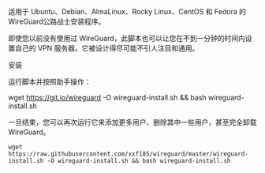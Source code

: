 
适用于 Ubuntu、Debian、AlmaLinux、Rocky Linux、CentOS 和 Fedora 的WireGuard公路战士安装程序。

即使您以前没有使用过 WireGuard，此脚本也可以让您在不到一分钟的时间内设置自己的 VPN 服务器。它被设计得尽可能不引人注目和通用。

安装

运行脚本并按照助手操作：

wget https://git.io/wireguard -O wireguard-install.sh && bash wireguard-install.sh

一旦结束，您可以再次运行它来添加更多用户、删除其中一些用户，甚至完全卸载 WireGuard。

```
wget https://raw.githubusercontent.com/xxf185/wireguard/master/wireguard-install.sh -O wireguard-install.sh && bash wireguard-install.sh
```
